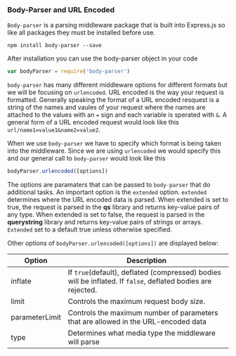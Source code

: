 ### Body-Parser and URL Encoded

`Body-parser` is a parsing middleware package that is built into Express.js so like all packages they must be installed before use. 

```
npm install body-parser --save
```

After installation you can use the body-parser object in your code

```js
var bodyParser = require('body-parser')
```

`body-parser` has many different middleware options for different formats but we will be focusing on `urlencoded`. URL encoded is the way your request is formatted. Generally speaking the format of a URL encoded resquest is a string of the names and vaules of your request where the names are attached to the values with an `=` sign and each variable is sperated with `&`. A general form of a URL encoded request would look like this `url/name1=value1&name2=value2`.

When we use `body-parser` we have to specify which format is being taken into the middleware. Since we are using `urlencoded` we would specify this and our general call to `body-parser` would look like this 

```js
bodyParser.urlencoded([options])
```

The options are paramaters that can be passed to `body-parser` that do additional tasks. An important option is the `extended` option. `extended` determines where the URL encoded data is parsed. When extended is set to true, the request is parsed in the **qs** library and returns key-value pairs of any type. When extended is set to false, the request is parsed in the **querystring** library and returns key-value pairs of strings or arrays. `Extended` set to a default true unless otherwise specified. 

Other options of `bodyParser.urlencoded([options])` are displayed below:

| Option         | Description                                                  |
| -------------- | ------------------------------------------------------------ |
| inflate        | If `true`(default), deflated (compressed) bodies will be inflated. If `false`, deflated bodies are rejected. |
| limit          | Controls the maximum request body size.                      |
| parameterLimit | Controls the maximum number of parameters that are allowed in the URL-encoded data |
| type           | Determines what media type the middleware will parse         |

###  